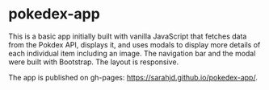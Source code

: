 # pokedex-app

This is a basic app initially built with vanilla JavaScript that fetches data from the Pokdex API, displays it, and uses modals to display more details of each individual item including an image.
The navigation bar and the modal were built with Bootstrap. The layout is responsive.

The app is published on gh-pages: https://sarahjd.github.io/pokedex-app/.
